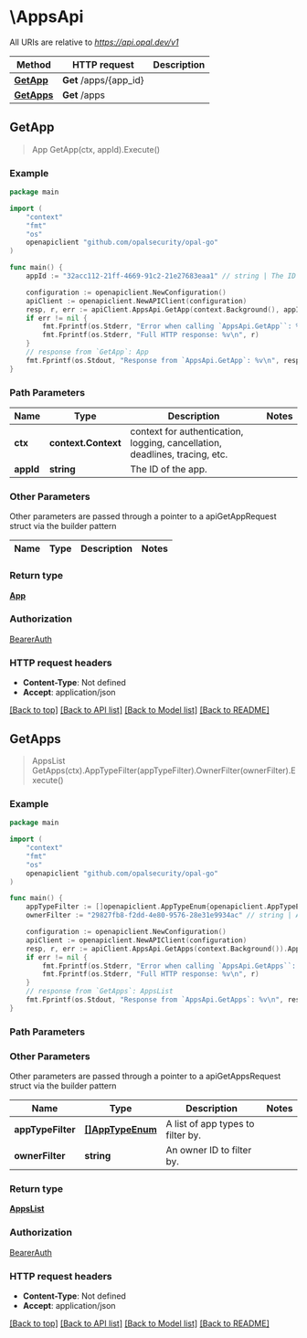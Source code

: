 # \AppsApi

All URIs are relative to *https://api.opal.dev/v1*

Method | HTTP request | Description
------------- | ------------- | -------------
[**GetApp**](AppsApi.md#GetApp) | **Get** /apps/{app_id} | 
[**GetApps**](AppsApi.md#GetApps) | **Get** /apps | 



## GetApp

> App GetApp(ctx, appId).Execute()





### Example

```go
package main

import (
    "context"
    "fmt"
    "os"
    openapiclient "github.com/opalsecurity/opal-go"
)

func main() {
    appId := "32acc112-21ff-4669-91c2-21e27683eaa1" // string | The ID of the app.

    configuration := openapiclient.NewConfiguration()
    apiClient := openapiclient.NewAPIClient(configuration)
    resp, r, err := apiClient.AppsApi.GetApp(context.Background(), appId).Execute()
    if err != nil {
        fmt.Fprintf(os.Stderr, "Error when calling `AppsApi.GetApp``: %v\n", err)
        fmt.Fprintf(os.Stderr, "Full HTTP response: %v\n", r)
    }
    // response from `GetApp`: App
    fmt.Fprintf(os.Stdout, "Response from `AppsApi.GetApp`: %v\n", resp)
}
```

### Path Parameters


Name | Type | Description  | Notes
------------- | ------------- | ------------- | -------------
**ctx** | **context.Context** | context for authentication, logging, cancellation, deadlines, tracing, etc.
**appId** | **string** | The ID of the app. | 

### Other Parameters

Other parameters are passed through a pointer to a apiGetAppRequest struct via the builder pattern


Name | Type | Description  | Notes
------------- | ------------- | ------------- | -------------


### Return type

[**App**](App.md)

### Authorization

[BearerAuth](../README.md#BearerAuth)

### HTTP request headers

- **Content-Type**: Not defined
- **Accept**: application/json

[[Back to top]](#) [[Back to API list]](../README.md#documentation-for-api-endpoints)
[[Back to Model list]](../README.md#documentation-for-models)
[[Back to README]](../README.md)


## GetApps

> AppsList GetApps(ctx).AppTypeFilter(appTypeFilter).OwnerFilter(ownerFilter).Execute()





### Example

```go
package main

import (
    "context"
    "fmt"
    "os"
    openapiclient "github.com/opalsecurity/opal-go"
)

func main() {
    appTypeFilter := []openapiclient.AppTypeEnum{openapiclient.AppTypeEnum("ACTIVE_DIRECTORY")} // []AppTypeEnum | A list of app types to filter by. (optional)
    ownerFilter := "29827fb8-f2dd-4e80-9576-28e31e9934ac" // string | An owner ID to filter by. (optional)

    configuration := openapiclient.NewConfiguration()
    apiClient := openapiclient.NewAPIClient(configuration)
    resp, r, err := apiClient.AppsApi.GetApps(context.Background()).AppTypeFilter(appTypeFilter).OwnerFilter(ownerFilter).Execute()
    if err != nil {
        fmt.Fprintf(os.Stderr, "Error when calling `AppsApi.GetApps``: %v\n", err)
        fmt.Fprintf(os.Stderr, "Full HTTP response: %v\n", r)
    }
    // response from `GetApps`: AppsList
    fmt.Fprintf(os.Stdout, "Response from `AppsApi.GetApps`: %v\n", resp)
}
```

### Path Parameters



### Other Parameters

Other parameters are passed through a pointer to a apiGetAppsRequest struct via the builder pattern


Name | Type | Description  | Notes
------------- | ------------- | ------------- | -------------
 **appTypeFilter** | [**[]AppTypeEnum**](AppTypeEnum.md) | A list of app types to filter by. | 
 **ownerFilter** | **string** | An owner ID to filter by. | 

### Return type

[**AppsList**](AppsList.md)

### Authorization

[BearerAuth](../README.md#BearerAuth)

### HTTP request headers

- **Content-Type**: Not defined
- **Accept**: application/json

[[Back to top]](#) [[Back to API list]](../README.md#documentation-for-api-endpoints)
[[Back to Model list]](../README.md#documentation-for-models)
[[Back to README]](../README.md)

